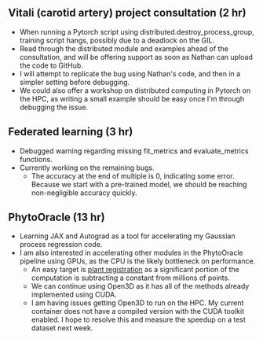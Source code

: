 ## Vitali (carotid artery) project consultation (2 hr)
- When running a Pytorch script using distributed.destroy_process_group, training script hangs, possibly due to a deadlock on the GIL.
- Read through the distributed module and examples ahead of the consultation, and will be offering support as soon as Nathan can upload the code to GitHub.
- I will attempt to replicate the bug using Nathan's code, and then in a simpler setting before debugging.
- We could also offer a workshop on distributed computing in Pytorch on the HPC, as writing a small example should be easy once I'm through debugging the issue.

## Federated learning (3 hr)
- Debugged warning regarding missing fit_metrics and evaluate_metrics functions.
- Currently working on the remaining bugs.
  - The accuracy at the end of multiple is 0, indicating some error. Because we start with a pre-trained model, we should be reaching non-negligible accuracy quickly.

## PhytoOracle (13 hr)
- Learning JAX and Autograd as a tool for accelerating my Gaussian process regression code.
- I am also interested in accelerating other modules in the PhytoOracle pipeline using GPUs, as the CPU is the likely bottleneck on performance.
  - An easy target is [plant registration](https://github.com/phytooracle/3d_individual_plant_registration) as a significant portion of the computation is subtracting a constant from millions of points.
  - We can continue using Open3D as it has all of the methods already implemented using CUDA.
  - I am having issues getting Open3D to run on the HPC. My current container does not have a compiled version with the CUDA toolkit enabled. I hope to resolve this and measure the speedup on a test dataset next week.
